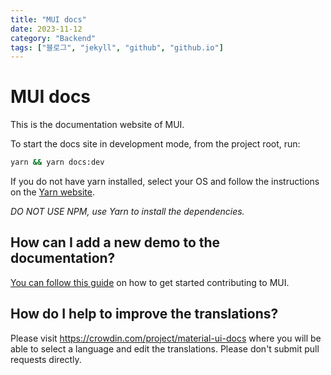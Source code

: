 ```yaml
---
title: "MUI docs"
date: 2023-11-12
category: "Backend"
tags: ["블로그", "jekyll", "github", "github.io"]
---
```


# MUI docs

This is the documentation website of MUI.

To start the docs site in development mode, from the project root, run:

```bash
yarn && yarn docs:dev
```

If you do not have yarn installed, select your OS and follow the instructions on the [Yarn website](https://yarnpkg.com/lang/en/docs/install/#mac-stable).

_DO NOT USE NPM, use Yarn to install the dependencies._

## How can I add a new demo to the documentation?

[You can follow this guide](https://github.com/mui/material-ui/blob/HEAD/CONTRIBUTING.md)
on how to get started contributing to MUI.

## How do I help to improve the translations?

Please visit https://crowdin.com/project/material-ui-docs where you will be able to select a language and edit the translations.
Please don't submit pull requests directly.

